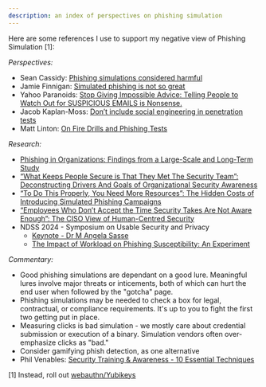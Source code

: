 ```yaml
---
description: an index of perspectives on phishing simulation
---
```


Here are some references I use to support my negative view of Phishing Simulation [1]:


_Perspectives:_  

* Sean Cassidy: [Phishing simulations considered harmful](https://www.seancassidy.me/phishing-simulations-considered-harmful.html)
* Jamie Finnigan: [Simulated phishing is not so great](https://chair6.net/simulated-phishing-is-not-so-great.html)
* Yahoo Paranoids: [Stop Giving Impossible Advice: Telling People to Watch Out for SUSPICIOUS EMAILS is Nonsense.](https://www.yahooinc.com/paranoids/stop-giving-impossible-advice-telling-people-to-watch-out-for-suspicious-emails-is-nonsense)
* Jacob Kaplan-Moss: [Don’t include social engineering in penetration tests](https://jacobian.org/2017/jun/27/social-engineering-pentests/)
* Matt Linton: [On Fire Drills and Phishing Tests](https://security.googleblog.com/2024/05/on-fire-drills-and-phishing-tests.html)

_Research:_   

* [Phishing in Organizations: Findings from a Large-Scale and Long-Term Study](https://arxiv.org/pdf/2112.07498.pdf)
* [“What Keeps People Secure is That They Met The Security Team”: Deconstructing Drivers And Goals of Organizational Security Awareness](https://arxiv.org/pdf/2404.18365)
* [“To Do This Properly, You Need More Resources”: The Hidden Costs of Introducing Simulated Phishing Campaigns](https://www.usenix.org/system/files/usenixsecurity23-brunken.pdf)
* [“Employees Who Don’t Accept the Time Security Takes Are Not Aware Enough”: The CISO View of Human-Centred Security](https://www.usenix.org/system/files/usenixsecurity23-hielscher.pdf)
* NDSS 2024 - Symposium on Usable Security and Privacy
    * [Keynote - Dr M Angela Sasse](https://youtu.be/XFeZvQuRWGk?si=34fp21Ja_tR9oCoH&t=1463)
    * [The Impact of Workload on Phishing Susceptibility: An Experiment](https://www.ndss-symposium.org/wp-content/uploads/usec2024-24-paper.pdf)

_Commentary:_  

* Good phishing simulations are dependant on a good lure. Meaningful lures involve major threats or inticements, both of which can hurt the end user when followed by the "gotcha" page.  
* Phishing simulations may be needed to check a box for legal, contractual, or compliance requirements. It's up to you to fight the first two getting put in place.  
* Measuring clicks is bad simulation - we mostly care about credential submission or execution of a binary. Simulation vendors often over-emphasize clicks as "bad."  
* Consider gamifying phish detection, as one alternative  
* Phil Venables: [Security Training & Awareness - 10 Essential Techniques](https://www.philvenables.com/post/security-training-awareness-10-essential-techniques)

[1] Instead, roll out [webauthn/Yubikeys](deploying-webauthn.md)
